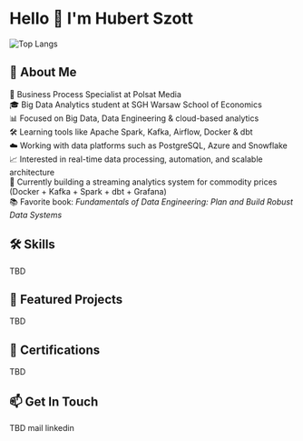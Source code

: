 #  Hello 👋 I'm Hubert Szott

![Top Langs](https://github-readme-stats.vercel.app/api/top-langs/?username=hubert99x&layout=compact&theme=tokyonight)

## 🌱 About Me
🏢 Business Process Specialist at Polsat Media  
🎓 Big Data Analytics student at SGH Warsaw School of Economics   
📊 Focused on Big Data, Data Engineering & cloud-based analytics    
🛠️ Learning tools like Apache Spark, Kafka, Airflow, Docker & dbt    
☁️ Working with data platforms such as PostgreSQL, Azure and Snowflake    
📈 Interested in real-time data processing, automation, and scalable architecture    
🔬 Currently building a streaming analytics system for commodity prices (Docker + Kafka + Spark + dbt + Grafana)  
📚 Favorite book: *Fundamentals of Data Engineering: Plan and Build Robust Data Systems*


## 🛠️ Skills
TBD


## 🚀 Featured Projects
TBD


## 📜 Certifications
TBD


## 📫 Get In Touch
TBD mail linkedin


